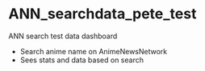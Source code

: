 # ANN_searchdata_pete_test
ANN search test data dashboard

- Search anime name on AnimeNewsNetwork
- Sees stats and data based on search
